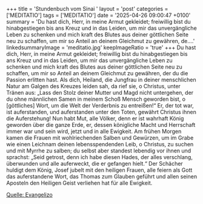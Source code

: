 +++
title = 'Stundenbuch vom Sinai  '
layout = 'post'
categories = ['MEDITATIO']
tags = ['MEDITATIO']
date = '2025-04-26 09:00:47 +0100'
summary = 'Du hast dich, Herr, in meine Armut gekleidet; freiwillig bist du hinabgestiegen bis ans Kreuz und in das Leiden, um mir das unvergängliche Leben zu schenken und mich kraft des Blutes aus deiner göttlichen Seite neu zu schaffen, um mir so Anteil an deinem Gleichmut zu gewähren, de....'
linkedsummaryImage = 'meditatio.jpg'
keepImageRatio = 'true'
+++
Du hast dich, Herr, in meine Armut gekleidet; freiwillig bist du hinabgestiegen bis ans Kreuz und in das Leiden, um mir das unvergängliche Leben zu schenken und mich kraft des Blutes aus deiner göttlichen Seite neu zu schaffen, um mir so Anteil an deinem Gleichmut zu gewähren, der du die Passion erlitten hast.<!--more-->
Als dich, Heiland, die Jungfrau in deiner menschlichen Natur am Galgen des Kreuzes leiden sah, da rief sie, o Christus, unter Tränen aus: „Lass den Stolz deiner Mutter und Magd nicht untergehen, der du ohne männlichen Samen in meinem Schoß Mensch geworden bist, o [göttliches] Wort, um die Welt der Verderbnis zu entreißen!“
Er, der tot war, ist auferstanden, und auferstanden unter den Toten, gewährt Christus ihnen die Auferstehung! Nun habt Mut, alle Völker, denn er ist wahrhaft König geworden über die ganze Erde, er, dessen königliche Macht und Herrschaft immer war und sein wird, jetzt und in alle Ewigkeit.
Am frühen Morgen kamen die Frauen mit wohlriechenden Salben und Gewürzen, um im Grabe wie einen Leichnam deinen lebensspendenden Leib, o Christus, zu suchen und mit Myrrhe zu salben; du selbst aber standest lebendig vor ihnen und sprachst: „Seid getrost, denn ich habe diesen Hades, der alles verschlang, überwunden und alle auferweckt, die er gefangen hielt.“ 
Der Schächer huldigt dem König, Josef jubelt mit den heiligen Frauen, alle feiern als Gott das auferstandene Wort, das Thomas zum Glauben geführt und allen seinen Aposteln den Heiligen Geist verliehen hat für alle Ewigkeit.



[Quelle: Evangelizo](https://evangeliumtagfuertag.org/DE/gospel)

